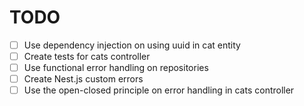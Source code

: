# TODO

- [ ] Use dependency injection on using uuid in cat entity
- [ ] Create tests for cats controller
- [ ] Use functional error handling on repositories
- [ ] Create Nest.js custom errors
- [ ] Use the open-closed principle on error handling in cats controller